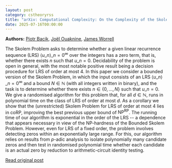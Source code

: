 ```yaml
---
layout: post
category: cstheoryrss
title: "arXiv: Computational Complexity: On the Complexity of the Skolem Problem at Low Orders"
date: 2025-07-16T00:00:00
---
```


**Authors:** [Piotr Bacik](https://dblp.uni-trier.de/search?q=Piotr+Bacik), [Joël Ouaknine](https://dblp.uni-trier.de/search?q=Jo%C3%ABl+Ouaknine), [James Worrell](https://dblp.uni-trier.de/search?q=James+Worrell)

The Skolem Problem asks to determine whether a given linear recurrence
sequence (LRS) $\langle u\_n \rangle\_{n=0}^\infty$ over the integers has a zero
term, that is, whether there exists $n$ such that $u\_n = 0$. Decidability of
the problem is open in general, with the most notable positive result being a
decision procedure for LRS of order at most 4.
In this paper we consider a bounded version of the Skolem Problem, in which
the input consists of an LRS $\langle u\_n \rangle\_{n=0}^\infty$ and a bound $N
\in \mathbb N$ (with all integers written in binary), and the task is to
determine whether there exists $n\in\{0,\ldots,N\}$ such that $u\_n=0$. We give
a randomised algorithm for this problem that, for all $d\in \mathbb N$, runs in
polynomial time on the class of LRS of order at most $d$. As a corollary we
show that the (unrestricted) Skolem Problem for LRS of order at most 4 lies in
$\mathsf{coRP}$, improving the best previous upper bound of
$\mathsf{NP}^{\mathsf{RP}}$.
The running time of our algorithm is exponential in the order of the LRS -- a
dependence that appears necessary in view of the $\mathsf{NP}$-hardness of the
Bounded Skolem Problem. However, even for LRS of a fixed order, the problem
involves detecting zeros within an exponentially large range. For this, our
algorithm relies on results from $p$-adic analysis to isolate polynomially many
candidate zeros and then test in randomised polynomial time whether each
candidate is an actual zero by reduction to arithmetic-circuit identity
testing.

[Read original post](http://arxiv.org/abs/2507.11234v1)
